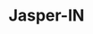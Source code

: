 ---
title: Jasper-IN
slug: jasper-in
f_state:
- cms/state/indiana.md
f_locations:
- cms/payday-loan/advance-america-3197.md
- cms/payday-loan/allstar-cash-advance-4050.md
- cms/payday-loan/allstar-cash-advance-4051.md
- cms/payday-loan/check-into-cash-11806.md
- cms/payday-loan/check-into-cash-11884.md
- cms/payday-loan/check-into-cash-11885.md
- cms/payday-loan/check-into-cash-indiana-llc-13175.md
updated-on: '2024-05-30T13:41:28.615Z'
created-on: '2024-05-30T13:41:28.615Z'
published-on: '2024-05-30T13:54:32.469Z'
f_city: Jasper
layout: '[city].html'
tags: city
---